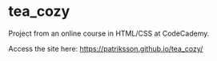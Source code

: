 # tea_cozy

Project from an online course in HTML/CSS at CodeCademy.

Access the site here: https://patriksson.github.io/tea_cozy/
